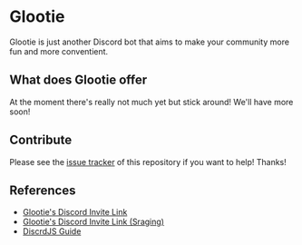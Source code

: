 # Glootie

Glootie is just another Discord bot that aims to make your community more fun and more conventient.

## What does Glootie offer

At the moment there's really not much yet but stick around! We'll have more soon!

## Contribute

Please see the [issue tracker](https://github.com/BosEriko/glootie/issues) of this repository if you want to help! Thanks!

## References

- [Glootie's Discord Invite Link](https://discordapp.com/oauth2/authorize?&client_id=660062248512913429&scope=bot&permissions=2146958839)
- [Glootie's Discord Invite Link (Sraging)](https://discordapp.com/oauth2/authorize?&client_id=660725760184811522&scope=bot&permissions=2146958839)
- [DiscrdJS Guide](https://discordjs.guide/creating-your-bot/adding-more-commands.html#simple-command-structure)
